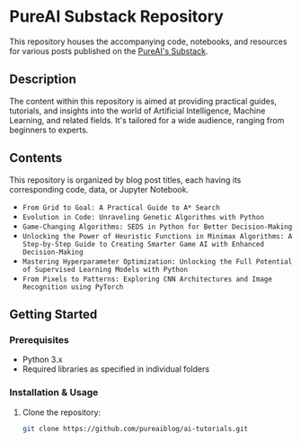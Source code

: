 # PureAI Substack Repository

This repository houses the accompanying code, notebooks, and resources for various posts published on the [PureAI's Substack](https://pureai.substack.com).

## Description

The content within this repository is aimed at providing practical guides, tutorials, and insights into the world of Artificial Intelligence, Machine Learning, and related fields. It's tailored for a wide audience, ranging from beginners to experts.

## Contents

This repository is organized by blog post titles, each having its corresponding code, data, or Jupyter Notebook.

- `From Grid to Goal: A Practical Guide to A* Search`
- `Evolution in Code: Unraveling Genetic Algorithms with Python`
- `Game-Changing Algorithms: SEDS in Python for Better Decision-Making`
- `Unlocking the Power of Heuristic Functions in Minimax Algorithms: A Step-by-Step Guide to Creating Smarter Game AI with Enhanced Decision-Making`
- `Mastering Hyperparameter Optimization: Unlocking the Full Potential of Supervised Learning Models with Python`
- `From Pixels to Patterns: Exploring CNN Architectures and Image Recognition using PyTorch`

## Getting Started

### Prerequisites

- Python 3.x
- Required libraries as specified in individual folders

### Installation & Usage

1. Clone the repository:

   ```bash
   git clone https://github.com/pureaiblog/ai-tutorials.git
